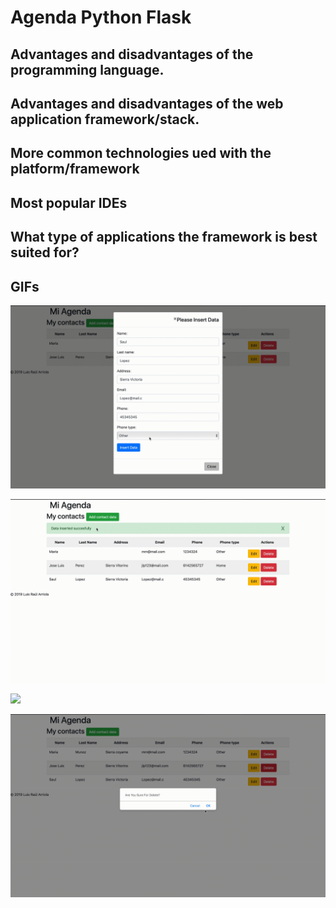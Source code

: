 # Agenda Python Flask

## Advantages and disadvantages of the programming language.
## Advantages and disadvantages of the web application framework/stack.
## More common technologies ued with the platform/framework
## Most popular IDEs
## What type of applications the framework is best suited for?
## GIFs

![](Create.gif)

![](Read.gif)

![](Update.gif)

![](Delete.gif)
